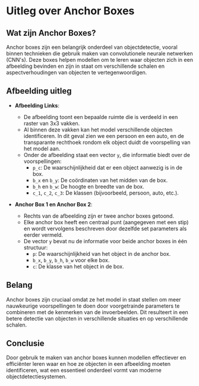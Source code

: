 # Uitleg over Anchor Boxes

## Wat zijn Anchor Boxes?

Anchor boxes zijn een belangrijk onderdeel van objectdetectie, vooral binnen technieken die gebruik maken van convolutionele neurale netwerken (CNN's). Deze boxes helpen modellen om te leren waar objecten zich in een afbeelding bevinden en zijn in staat om verschillende schalen en aspectverhoudingen van objecten te vertegenwoordigen.

## Afbeelding uitleg

- **Afbeelding Links**:
  - De afbeelding toont een bepaalde ruimte die is verdeeld in een raster van 3x3 vakken.
  - Al binnen deze vakken kan het model verschillende objecten identificeren. In dit geval zien we een persoon en een auto, en de transparante rechthoek rondom elk object duidt de voorspelling van het model aan.
  - Onder de afbeelding staat een vector `y`, die informatie biedt over de voorspellingen:
    - `p_c`: De waarschijnlijkheid dat er een object aanwezig is in de box.
    - `b_x` en `b_y`: De coördinaten van het midden van de box.
    - `b_h` en `b_w`: De hoogte en breedte van de box.
    - `c_1`, `c_2`, `c_3`: De klassen (bijvoorbeeld, persoon, auto, etc.).

- **Anchor Box 1 en Anchor Box 2**:
  - Rechts van de afbeelding zijn er twee anchor boxes getoond.
  - Elke anchor box heeft een centraal punt (aangegeven met een stip) en wordt vervolgens beschreven door dezelfde set parameters als eerder vermeld.
  - De vector `y` bevat nu de informatie voor beide anchor boxes in één structuur:
    - `p`: De waarschijnlijkheid van het object in de anchor box.
    - `b_x`, `b_y`, `b_h`, `b_w` voor elke box.
    - `c`: De klasse van het object in de box.

## Belang

Anchor boxes zijn cruciaal omdat ze het model in staat stellen om meer nauwkeurige voorspellingen te doen door voorgetrainde parameters te combineren met de kenmerken van de invoerbeelden. Dit resulteert in een betere detectie van objecten in verschillende situaties en op verschillende schalen.

## Conclusie

Door gebruik te maken van anchor boxes kunnen modellen effectiever en efficiënter leren waar en hoe ze objecten in een afbeelding moeten identificeren, wat een essentieel onderdeel vormt van moderne objectdetectiesystemen.